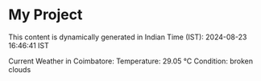# My Project

This content is dynamically generated in Indian Time (IST): 2024-08-23 16:46:41 IST


Current Weather in Coimbatore:
Temperature: 29.05 °C
Condition: broken clouds
